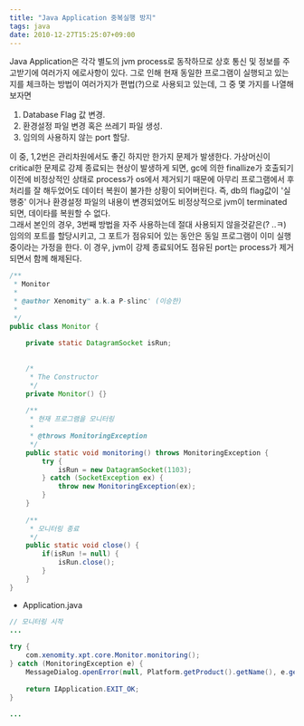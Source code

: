 ```yaml
---
title: "Java Application 중복실행 방지"
tags: java
date: 2010-12-27T15:25:07+09:00
---
```


Java Application은 각각 별도의 jvm process로 동작하므로 상호 통신 및 정보를 주고받기에 여러가지 에로사항이 있다. 그로 인해 현재 동일한 프로그램이 실행되고 있는지를 체크하는 방법이 여러가지가 편법(?)으로 사용되고 있는데, 그 중 몇 가지를 나열해 보자면  
  
1. Database Flag 값 변경.  
2. 환경설정 파일 변경 혹은 쓰레기 파일 생성.  
3. 임의의 사용하지 않는 port 할당.  
  
이 중, 1,2번은 관리차원에서도 좋긴 하지만 한가지 문제가 발생한다. 가상머신이 critical한 문제로 강제 종료되는 현상이 발생하게 되면, gc에 의한 finallize가 호출되기 이전에 비정상적인 상태로 process가 os에서 제거되기 때문에 아무리 프로그램에서 후처리를 잘 해두었어도 데이터 복원이 불가한 상황이 되어버린다. 즉, db의 flag값이 '실행중' 이거나 환경설정 파일의 내용이 변경되었어도 비정상적으로 jvm이 terminated 되면, 데이타를 복원할 수 없다.  
그래서 본인의 경우, 3번째 방법을 자주 사용하는데 절대 사용되지 않을것같은(? ..ㅋ) 임의의 포트를 할당시키고, 그 포트가 점유되어 있는 동안은 동일 프로그램이 이미 실행중이라는 가정을 한다. 이 경우, jvm이 강제 종료되어도 점유된 port는 process가 제거되면서 함께 해제된다.

```java
/**
 * Monitor
 *
 * @author Xenomity™ a.k.a P-slinc' (이승한)
 *
 */
public class Monitor {
 
    private static DatagramSocket isRun;
 
 
    /*
     * The Constructor
     */
    private Monitor() {}
 
    /**
     * 현재 프로그램을 모니터링
     *
     * @throws MonitoringException
     */
    public static void monitoring() throws MonitoringException {
        try {
            isRun = new DatagramSocket(1103);
        } catch (SocketException ex) {
            throw new MonitoringException(ex);
        }
    }
 
    /**
     * 모니터링 종료
     */
    public static void close() {
        if(isRun != null) {
            isRun.close();
        }
    }
}
```


- Application.java

```java
// 모니터링 시작
...
 
try {
    com.xenomity.xpt.core.Monitor.monitoring();
} catch (MonitoringException e) {
    MessageDialog.openError(null, Platform.getProduct().getName(), e.getMessage());
 
    return IApplication.EXIT_OK;
}
 
...
```

